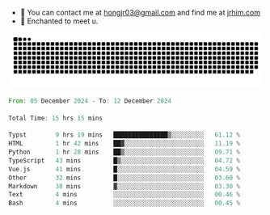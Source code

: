 - 📧 You can contact me at hongjr03@gmail.com and find me at [jrhim.com](https://jrhim.com/)
- 💜 Enchanted to meet u.

![snake_animation](https://raw.githubusercontent.com/hongjr03/hongjr03/output/github-contribution-grid-snake.svg)

<!--START_SECTION:waka-->

```rust
From: 05 December 2024 - To: 12 December 2024

Total Time: 15 hrs 15 mins

Typst        9 hrs 19 mins   ███████████████▒░░░░░░░░░   61.12 %
HTML         1 hr 42 mins    ██▓░░░░░░░░░░░░░░░░░░░░░░   11.19 %
Python       1 hr 28 mins    ██▒░░░░░░░░░░░░░░░░░░░░░░   09.71 %
TypeScript   43 mins         █▒░░░░░░░░░░░░░░░░░░░░░░░   04.72 %
Vue.js       41 mins         █░░░░░░░░░░░░░░░░░░░░░░░░   04.59 %
Other        32 mins         █░░░░░░░░░░░░░░░░░░░░░░░░   03.60 %
Markdown     30 mins         ▓░░░░░░░░░░░░░░░░░░░░░░░░   03.30 %
Text         4 mins          ░░░░░░░░░░░░░░░░░░░░░░░░░   00.46 %
Bash         4 mins          ░░░░░░░░░░░░░░░░░░░░░░░░░   00.45 %
```

<!--END_SECTION:waka-->

